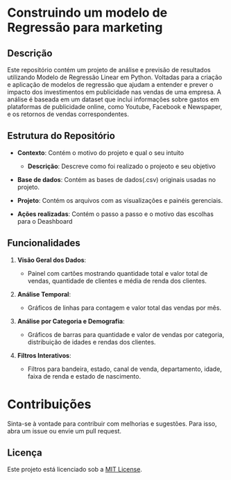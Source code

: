 # Construindo um modelo de Regressão para marketing

## Descrição

Este repositório contém um projeto de análise e previsão de resultados utilizando Modelo de Regressão Linear em Python. Voltadas para a criação e aplicação de modelos de regressão que ajudam a entender e prever o impacto dos investimentos em publicidade nas vendas de uma empresa. A análise é baseada em um dataset que inclui informações sobre gastos em plataformas de publicidade online, como Youtube, Facebook e Newspaper, e os retornos de vendas correspondentes.


## Estrutura do Repositório

- **Contexto**: Contém o motivo do projeto e qual o seu intuito
  - **Descrição**: Descreve como foi realizado o projeoto e seu objetivo 
    
- **Base de dados**: Contém as bases de dados(.csv) originais usadas no projeto.

- **Projeto**: Contém os arquivos  com as visualizações e painéis gerenciais.
  
- **Ações realizadas**: Contém o passo a passo e o motivo das escolhas para o Deashboard
      
 
## Funcionalidades

1. **Visão Geral dos Dados**:
   - Painel com cartões mostrando quantidade total e valor total de vendas, quantidade de clientes e média de renda dos clientes.

2. **Análise Temporal**:
   - Gráficos de linhas para contagem e valor total das vendas por mês.

3. **Análise por Categoria e Demografia**:
   - Gráficos de barras para quantidade e valor de vendas por categoria, distribuição de idades e rendas dos clientes.

4. **Filtros Interativos**:
   - Filtros para bandeira, estado, canal de venda, departamento, idade, faixa de renda e estado de nascimento.


# Contribuições

Sinta-se à vontade para contribuir com melhorias e sugestões. Para isso, abra um issue ou envie um pull request.

## Licença

Este projeto está licenciado sob a [MIT License](LICENSE).





